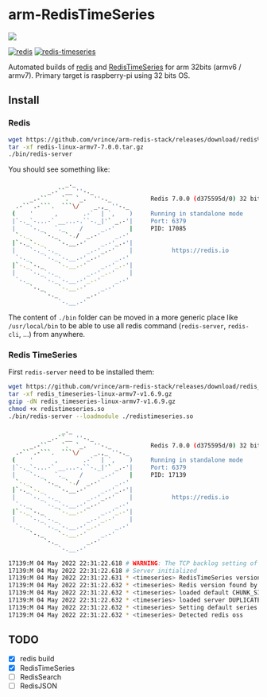 # arm-RedisTimeSeries

![](https://badgen.net/github/release/vrince/arm-redis-stack)

[![redis](https://github.com/vrince/arm-redis-stack/actions/workflows/redis.yml/badge.svg)](https://github.com/vrince/arm-redis-stack/actions/workflows/redis.yml)
[![redis-timeseries](https://github.com/vrince/arm-redis-stack/actions/workflows/redis-timeseries.yml/badge.svg)](https://github.com/vrince/arm-redis-stack/actions/workflows/redis-timeseries.yml)

Automated builds of [redis](https://github.com/redis/redis) and [RedisTimeSeries](https://github.com/RedisTimeSeries/RedisTimeSeries) for arm 32bits (armv6 / armv7). Primary target is raspberry-pi using 32 bits OS.

## Install

### Redis

```bash
wget https://github.com/vrince/arm-redis-stack/releases/download/redis%2F7.0.0/redis-linux-armv7-7.0.0.tar.gz
tar -xf redis-linux-armv7-7.0.0.tar.gz 
./bin/redis-server
```

You should see something like:

```bash
                _._                                                  
           _.-``__ ''-._                                             
      _.-``    `.  `_.  ''-._           Redis 7.0.0 (d375595d/0) 32 bit
  .-`` .-```.  ```\/    _.,_ ''-._                                  
 (    '      ,       .-`  | `,    )     Running in standalone mode
 |`-._`-...-` __...-.``-._|'` _.-'|     Port: 6379
 |    `-._   `._    /     _.-'    |     PID: 17085
  `-._    `-._  `-./  _.-'    _.-'                                   
 |`-._`-._    `-.__.-'    _.-'_.-'|                                  
 |    `-._`-._        _.-'_.-'    |           https://redis.io       
  `-._    `-._`-.__.-'_.-'    _.-'                                   
 |`-._`-._    `-.__.-'    _.-'_.-'|                                  
 |    `-._`-._        _.-'_.-'    |                                  
  `-._    `-._`-.__.-'_.-'    _.-'                                   
      `-._    `-.__.-'    _.-'                                       
          `-._        _.-'                                           
              `-.__.-'              
```

The content of `./bin` folder can be moved in a more generic place like `/usr/local/bin` to be able to use all redis command (`redis-server`, `redis-cli`, ...) from anywhere.

### Redis TimeSeries

First `redis-server` need to be installed them:

```bash
wget https://github.com/vrince/arm-redis-stack/releases/download/redis_timeseries%2Fv1.6.9/redis_timeseries-linux-armv7-v1.6.9.gz
tar -xf redis_timeseries-linux-armv7-v1.6.9.gz
gzip -dN redis_timeseries-linux-armv7-v1.6.9.gz
chmod +x redistimeseries.so 
./bin/redis-server --loadmodule ./redistimeseries.so
```

```bash
               _._                                                  
           _.-``__ ''-._                                             
      _.-``    `.  `_.  ''-._           Redis 7.0.0 (d375595d/0) 32 bit
  .-`` .-```.  ```\/    _.,_ ''-._                                  
 (    '      ,       .-`  | `,    )     Running in standalone mode
 |`-._`-...-` __...-.``-._|'` _.-'|     Port: 6379
 |    `-._   `._    /     _.-'    |     PID: 17139
  `-._    `-._  `-./  _.-'    _.-'                                   
 |`-._`-._    `-.__.-'    _.-'_.-'|                                  
 |    `-._`-._        _.-'_.-'    |           https://redis.io       
  `-._    `-._`-.__.-'_.-'    _.-'                                   
 |`-._`-._    `-.__.-'    _.-'_.-'|                                  
 |    `-._`-._        _.-'_.-'    |                                  
  `-._    `-._`-.__.-'_.-'    _.-'                                   
      `-._    `-.__.-'    _.-'                                       
          `-._        _.-'                                           
              `-.__.-'                                               

17139:M 04 May 2022 22:31:22.618 # WARNING: The TCP backlog setting of 511 cannot be enforced because /proc/sys/net/core/somaxconn is set to the lower value of 128.
17139:M 04 May 2022 22:31:22.618 # Server initialized
17139:M 04 May 2022 22:31:22.631 * <timeseries> RedisTimeSeries version 10609, git_sha=f36e5a703dc9a2487880087a34f6cb0e56d9a459
17139:M 04 May 2022 22:31:22.632 * <timeseries> Redis version found by RedisTimeSeries : 7.0.0 - oss
17139:M 04 May 2022 22:31:22.632 * <timeseries> loaded default CHUNK_SIZE_BYTES policy: 4096
17139:M 04 May 2022 22:31:22.632 * <timeseries> loaded server DUPLICATE_POLICY: block
17139:M 04 May 2022 22:31:22.632 * <timeseries> Setting default series ENCODING to: compressed
17139:M 04 May 2022 22:31:22.632 * <timeseries> Detected redis oss
```

## TODO

* [x] redis build
* [x] RedisTimeSeries
* [ ] RedisSearch
* [ ] RedisJSON
